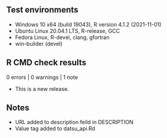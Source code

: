 ## Test environments
* Windows 10 x64 (build 19043), R version 4.1.2 (2021-11-01)
* Ubuntu Linux 20.04.1 LTS, R-release, GCC
* Fedora Linux, R-devel, clang, gfortran
* win-builder (devel)
## R CMD check results

0 errors | 0 warnings | 1 note

* This is a new release.

## Notes

* URL added to description feild in DESCRIPTION
* Value tag added to datsu_api.Rd

